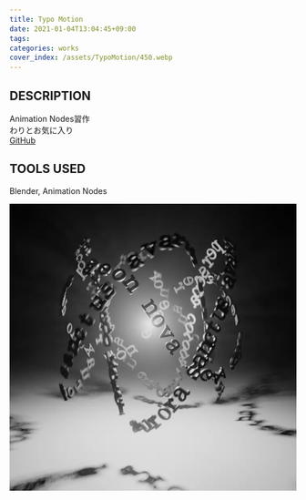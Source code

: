```yaml
---
title: Typo Motion
date: 2021-01-04T13:04:45+09:00
tags:
categories: works
cover_index: /assets/TypoMotion/450.webp
---
```


## DESCRIPTION
Animation Nodes習作  
わりとお気に入り  
[GitHub](https://github.com/Magryllia/TypoMotion01)

## TOOLS USED
Blender, Animation Nodes

![hoge](/assets/TypoMotion/01.webp)